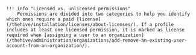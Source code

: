     !!! info "Licensed vs. unlicensed permissions"
        Permissions are divided into two categories to help you identify which ones require a paid [license](/thehive/installation/licenses/about-licenses/). If a profile includes at least one licensed permission, it is marked as license required when [assigning a user to an organization](/thehive/administration/organizations/add-remove-an-existing-user-account-from-an-organization/).